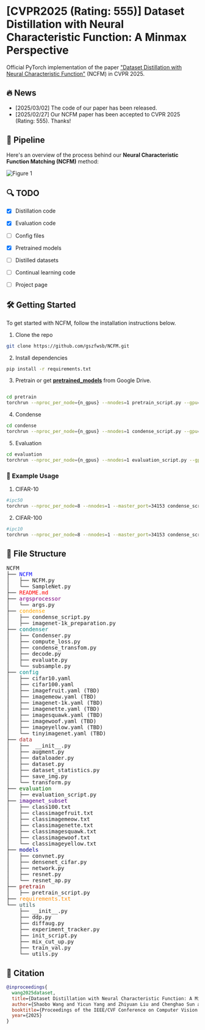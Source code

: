 #  [CVPR2025 (Rating: 555)] Dataset Distillation with Neural Characteristic Function: A Minmax Perspective 

Official PyTorch implementation of the paper ["Dataset Distillation with Neural Characteristic Function"](./asset/paper.pdf) (NCFM) in CVPR 2025.


## :fire: News

- [2025/03/02] The code of our paper has been released.  
- [2025/02/27] Our NCFM paper has been accepted to CVPR 2025 (Rating: 555). Thanks!  


## :rocket: Pipeline

Here's an overview of the process behind our **Neural Characteristic Function Matching (NCFM)** method:

![Figure 1](./asset/figure1.png?raw=true)





## :mag: TODO

- [x] Distillation code
- [x] Evaluation code
- [ ] Config files
- [x] Pretrained models
- [ ] Distilled datasets
- [ ] Continual learning code
- [ ] Project page




## 🛠️ Getting Started

To get started with NCFM, follow the installation instructions below.

1.  Clone the repo

```sh
git clone https://github.com/gszfwsb/NCFM.git
```

2. Install dependencies
   
```sh
pip install -r requirements.txt
```
3. Pretrain or get **[pretrained_models](https://drive.google.com/drive/folders/1HT_eUbTWOVXvBov5bM90b169jdy2puOh?usp=drive_link)** from Google Drive.
```sh

cd pretrain
torchrun --nproc_per_node={n_gpus} --nnodes=1 pretrain_script.py --gpu={gpu_ids} --config_path=../config/{dataset}.yaml

```

4. Condense
```sh
cd condense 
torchrun --nproc_per_node={n_gpus} --nnodes=1 condense_script.py --gpu={gpu_ids} --ipc={ipc} --config_path=../config/{dataset}.yaml

```
5. Evaluation
```sh
cd evaluation 
torchrun --nproc_per_node={n_gpus} --nnodes=1 evaluation_script.py --gpu={gpu_ids} --ipc={ipc}  --config_path=../config/imagenet-1k.yaml --load_path= {condensed_dataset.pt}
```

### :blue_book: Example Usage

1. CIFAR-10

```sh
#ipc50
torchrun --nproc_per_node=8 --nnodes=1 --master_port=34153 condense_script.py --gpu="0,1,2,3,4,5,6,7" --ipc=50 --config_path=../config/cifar10.yaml
```

2. CIFAR-100

```sh
#ipc10
torchrun --nproc_per_node=8 --nnodes=1 --master_port=34153 condense_script.py --gpu="0,1,2,3,4,5,6,7" --ipc=10 --config_path=../config/cifar100.yaml
```




## 📂 File Structure 
<pre>
NCFM 
├── <span style="color:blue;">NCFM</span>
│   ├── NCFM.py
│   └── SampleNet.py
├── <span style="color:red;">README.md</span>
├── <span style="color:purple;">argsprocessor</span>
│   └── args.py
├── <span style="color:orange;">condense</span>
│   ├── condense_script.py
│   ├── imagenet-1k_preparation.py
├── <span style="color:teal;">condenser</span>
│   ├── Condenser.py
│   ├── compute_loss.py
│   ├── condense_transfom.py
│   ├── decode.py
│   ├── evaluate.py
│   └── subsample.py
├── <span style="color:darkcyan;">config</span>
│   ├── cifar10.yaml
│   ├── cifar100.yaml
│   ├── imagefruit.yaml (TBD)
│   ├── imagemeow.yaml (TBD)
│   ├── imagenet-1k.yaml (TBD)
│   ├── imagenette.yaml (TBD)
│   ├── imagesquawk.yaml (TBD)
│   ├── imagewoof.yaml (TBD)
│   ├── imageyellow.yaml (TBD)
│   └── tinyimagenet.yaml (TBD)
├── <span style="color:brown;">data</span>
│   ├──  __init__.py
│   ├── augment.py
│   ├── dataloader.py
│   ├── dataset.py
│   ├── dataset_statistics.py
│   ├── save_img.py
│   └── transform.py
├── <span style="color:darkgreen;">evaluation</span>
│   ├── evaluation_script.py
├── <span style="color:indigo;">imagenet_subset</span>
│   ├── class100.txt
│   ├── classimagefruit.txt
│   ├── classimagemeow.txt
│   ├── classimagenette.txt
│   ├── classimagesquawk.txt
│   ├── classimagewoof.txt
│   └── classimageyellow.txt
├── <span style="color:darkblue;">models</span>
│   ├── convnet.py
│   ├── densenet_cifar.py
│   ├── network.py
│   ├── resnet.py
│   └── resnet_ap.py
├── <span style="color:darkred;">pretrain</span>
│   ├── pretrain_script.py
├── <span style="color:darkorange;">requirements.txt</span>
└── <span style="color:darkslategray;">utils</span>
    ├── __init__.py
    ├── ddp.py
    ├── diffaug.py
    ├── experiment_tracker.py
    ├── init_script.py
    ├── mix_cut_up.py
    ├── train_val.py
    └── utils.py
</pre>

## :pushpin: Citation

```bibtex
@inproceedings{
  wang2025dataset,
  title={Dataset Distillation with Neural Characteristic Function: A Minmax Perspective},
  author={Shaobo Wang and Yicun Yang and Zhiyuan Liu and Chenghao Sun and Xuming Hu and Conghui He and Linfeng Zhang},
  booktitle={Proceedings of the IEEE/CVF Conference on Computer Vision and Pattern Recognition},
  year={2025}
}
```
